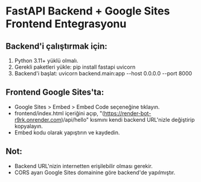 # FastAPI Backend + Google Sites Frontend Entegrasyonu

## Backend'i çalıştırmak için:

1. Python 3.11+ yüklü olmalı.
2. Gerekli paketleri yükle:
   pip install fastapi uvicorn
3. Backend'i başlat:
   uvicorn backend.main:app --host 0.0.0.0 --port 8000

## Frontend Google Sites'ta:

- Google Sites > Embed > Embed Code seçeneğine tıklayın.
- frontend/index.html içeriğini açıp, 
  "(https://render-bot-r9rk.onrender.com)/api/hello" kısmını kendi backend URL'nizle değiştirip kopyalayın.
- Embed kodu olarak yapıştırın ve kaydedin.

## Not:

- Backend URL'nizin internetten erişilebilir olması gerekir.
- CORS ayarı Google Sites domainine göre backend'de yapılmıştır.
